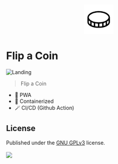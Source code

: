 <p align="center">
  <img src="./icon.svg" lt="Logo" width="80" />
<p>

# Flip a Coin

<!-- <p align="center">
  <a href="https://redcatpictures.betteruptime.com">
	<img src="https://uptime.betterstack.com/status-badges/v3/monitor/10v2y.svg" alt="Better Stack Badge">
  </a>
</p> -->

![Landing](public/previews/landing.webp)

> Flip a Coin

- 🚀 PWA
- 🐋 Containerized
- 🪄 CI/CD (Github Action)

## License

Published under the [GNU GPLv3](https://github.com/shba007/flip-a-coin/blob/main/LICENSE) license.
<br><br>
<a href="https://github.com/shba007/flip-a-coin/graphs/contributors">
<img src="https://contrib.rocks/image?repo=shba007/flip-a-coin" />
</a>
